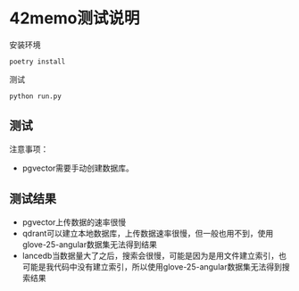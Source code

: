 # 42memo测试说明

安装环境

```
poetry install
```

测试

```
python run.py
```

## 测试

注意事项：

- pgvector需要手动创建数据库。

## 测试结果

- pgvector上传数据的速率很慢
- qdrant可以建立本地数据库，上传数据速率很慢，但一般也用不到，使用glove-25-angular数据集无法得到结果
- lancedb当数据量大了之后，搜索会很慢，可能是因为是用文件建立索引，也可能是我代码中没有建立索引，所以使用glove-25-angular数据集无法得到搜索结果

